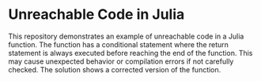 # Unreachable Code in Julia
This repository demonstrates an example of unreachable code in a Julia function. The function has a conditional statement where the return statement is always executed before reaching the end of the function.  This may cause unexpected behavior or compilation errors if not carefully checked. The solution shows a corrected version of the function.